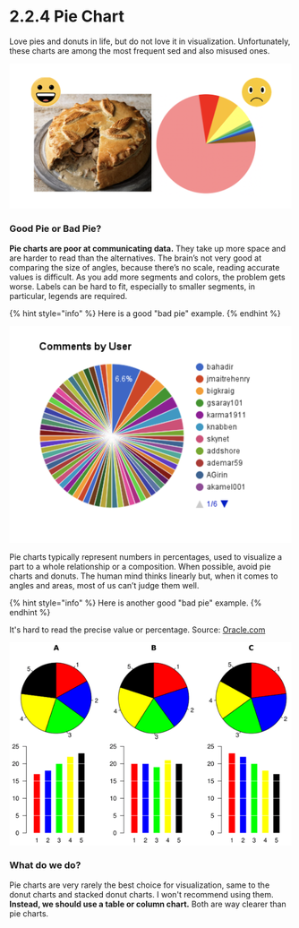 # 2.2.4 Pie Chart

Love pies and donuts in life, but do not love it in visualization. Unfortunately, these charts are among the most frequent sed and also misused ones.

![](../../.gitbook/assets/screenshot-2020-07-02-at-22.12.49.png)

### Good Pie or Bad Pie?

**Pie charts are poor at communicating data.** They take up more space and are harder to read than the alternatives. The brain’s not very good at comparing the size of angles, because there’s no scale, reading accurate values is difficult. As you add more segments and colors, the problem gets worse. Labels can be hard to fit, especially to smaller segments, in particular, legends are required. 

{% hint style="info" %}
Here is a good "bad pie" example.
{% endhint %}

![Bad pie 1](../../.gitbook/assets/screenshot-2020-07-02-at-22.14.44.png)

Pie charts typically represent numbers in percentages, used to visualize a part to a whole relationship or a composition. When possible, avoid pie charts and donuts. The human mind thinks linearly but, when it comes to angles and areas, most of us can’t judge them well.

{% hint style="info" %}
Here is another good "bad pie" example.
{% endhint %}

 It's hard to read the precise value or percentage. Source: [Oracle.com](https://blogs.oracle.com/experience/entry/pie_charts_just_dont_work_when_comparing_data_-_number_10_of_top_10_reasons_to_never_ever_use_a_pie)

![Bad Pie 2](../../.gitbook/assets/data_visualization_pie_chart_angles.png)

### What do we do?

Pie charts are very rarely the best choice for visualization,  same to the donut charts and stacked donut charts. I won't recommend using them. **Instead, we should use a table or column chart.** Both are way clearer than pie charts.

